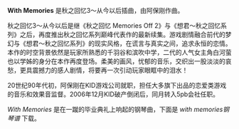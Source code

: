 

**With Memories** 是秋之回忆3～从今以后插曲，由阿保刚作曲。  

秋之回忆3～从今以后是继《秋之回忆 Memories Off
2》与《想君～秋之回忆系列》之后，再度推出秋之回忆系列巅峰代表作的最新续集。游戏剧情融合前代的梦幻与《想君～秋之回忆系列》的现实风格，在谎言与真实之间，追求永恒的恋情。本作的时空背景依然是玩家所熟悉的千羽谷和滨吹中学，二代的人气女主角白河萤也以学姊的身分在本作再度登场。柔美的画风，忧郁的音乐，交织出一股淡淡的哀愁，更具震撼力的感人剧情，将要再一次引动玩家眼眶中的泪水！  

20世纪90年代初，阿保刚在KID游戏公司就职，担任大多旗下出品的恋爱类游戏的音乐和效果音监督。2006年12月KID破产倒闭后，同月转入5pb会社任职。  

_With Memories_ 是在一蹴的毕业典礼上响起的钢琴曲，下面是 _with memories钢琴谱_ 下载。

